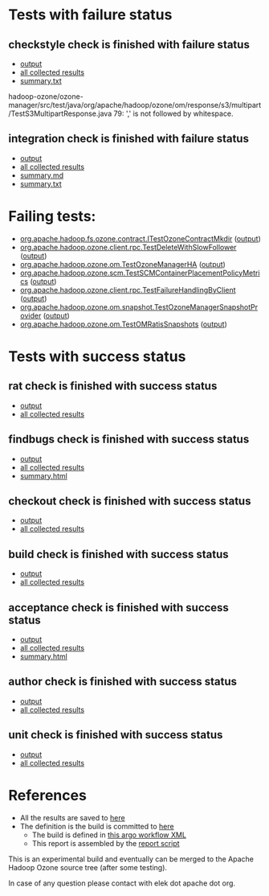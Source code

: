 # Tests with failure status

## checkstyle check is finished with failure status

   * [output](https://raw.githubusercontent.com/elek/ozone-ci-q4/master/pr/pr-hdds-2131-w2fms/checkstyle/output.log)
   * [all collected results](https://github.com/elek/ozone-ci-q4/tree/master/pr/pr-hdds-2131-w2fms/checkstyle)
   * [summary.txt](https://github.com/elek/ozone-ci-q4/tree/master/pr/pr-hdds-2131-w2fms/checkstyle/summary.txt)

hadoop-ozone/ozone-manager/src/test/java/org/apache/hadoop/ozone/om/response/s3/multipart/TestS3MultipartResponse.java
 79: &apos;,&apos; is not followed by whitespace.

## integration check is finished with failure status

   * [output](https://raw.githubusercontent.com/elek/ozone-ci-q4/master/pr/pr-hdds-2131-w2fms/integration/output.log)
   * [all collected results](https://github.com/elek/ozone-ci-q4/tree/master/pr/pr-hdds-2131-w2fms/integration)
   * [summary.md](https://github.com/elek/ozone-ci-q4/tree/master/pr/pr-hdds-2131-w2fms/integration/summary.md)
   * [summary.txt](https://github.com/elek/ozone-ci-q4/tree/master/pr/pr-hdds-2131-w2fms/integration/summary.txt)

# Failing tests: 

 * [org.apache.hadoop.fs.ozone.contract.ITestOzoneContractMkdir](hadoop-ozone/ozonefs/org.apache.hadoop.fs.ozone.contract.ITestOzoneContractMkdir.txt) ([output](hadoop-ozone/ozonefs/org.apache.hadoop.fs.ozone.contract.ITestOzoneContractMkdir-output.txt))
 * [org.apache.hadoop.ozone.client.rpc.TestDeleteWithSlowFollower](hadoop-ozone/integration-test/org.apache.hadoop.ozone.client.rpc.TestDeleteWithSlowFollower.txt) ([output](hadoop-ozone/integration-test/org.apache.hadoop.ozone.client.rpc.TestDeleteWithSlowFollower-output.txt))
 * [org.apache.hadoop.ozone.om.TestOzoneManagerHA](hadoop-ozone/integration-test/org.apache.hadoop.ozone.om.TestOzoneManagerHA.txt) ([output](hadoop-ozone/integration-test/org.apache.hadoop.ozone.om.TestOzoneManagerHA-output.txt))
 * [org.apache.hadoop.ozone.scm.TestSCMContainerPlacementPolicyMetrics](hadoop-ozone/integration-test/org.apache.hadoop.ozone.scm.TestSCMContainerPlacementPolicyMetrics.txt) ([output](hadoop-ozone/integration-test/org.apache.hadoop.ozone.scm.TestSCMContainerPlacementPolicyMetrics-output.txt))
 * [org.apache.hadoop.ozone.client.rpc.TestFailureHandlingByClient](hadoop-ozone/integration-test/org.apache.hadoop.ozone.client.rpc.TestFailureHandlingByClient.txt) ([output](hadoop-ozone/integration-test/org.apache.hadoop.ozone.client.rpc.TestFailureHandlingByClient-output.txt))
 * [org.apache.hadoop.ozone.om.snapshot.TestOzoneManagerSnapshotProvider](hadoop-ozone/integration-test/org.apache.hadoop.ozone.om.snapshot.TestOzoneManagerSnapshotProvider.txt) ([output](hadoop-ozone/integration-test/org.apache.hadoop.ozone.om.snapshot.TestOzoneManagerSnapshotProvider-output.txt))
 * [org.apache.hadoop.ozone.om.TestOMRatisSnapshots](hadoop-ozone/integration-test/org.apache.hadoop.ozone.om.TestOMRatisSnapshots.txt) ([output](hadoop-ozone/integration-test/org.apache.hadoop.ozone.om.TestOMRatisSnapshots-output.txt))


# Tests with success status

## rat check is finished with success status

   * [output](https://raw.githubusercontent.com/elek/ozone-ci-q4/master/pr/pr-hdds-2131-w2fms/rat/output.log)
   * [all collected results](https://github.com/elek/ozone-ci-q4/tree/master/pr/pr-hdds-2131-w2fms/rat)


## findbugs check is finished with success status

   * [output](https://raw.githubusercontent.com/elek/ozone-ci-q4/master/pr/pr-hdds-2131-w2fms/findbugs/output.log)
   * [all collected results](https://github.com/elek/ozone-ci-q4/tree/master/pr/pr-hdds-2131-w2fms/findbugs)
   * [summary.html](https://elek.github.io/ozone-ci-q4/pr/pr-hdds-2131-w2fms/findbugs/summary.html)


## checkout check is finished with success status

   * [output](https://raw.githubusercontent.com/elek/ozone-ci-q4/master/pr/pr-hdds-2131-w2fms/checkout/output.log)
   * [all collected results](https://github.com/elek/ozone-ci-q4/tree/master/pr/pr-hdds-2131-w2fms/checkout)


## build check is finished with success status

   * [output](https://raw.githubusercontent.com/elek/ozone-ci-q4/master/pr/pr-hdds-2131-w2fms/build/output.log)
   * [all collected results](https://github.com/elek/ozone-ci-q4/tree/master/pr/pr-hdds-2131-w2fms/build)


## acceptance check is finished with success status

   * [output](https://raw.githubusercontent.com/elek/ozone-ci-q4/master/pr/pr-hdds-2131-w2fms/acceptance/output.log)
   * [all collected results](https://github.com/elek/ozone-ci-q4/tree/master/pr/pr-hdds-2131-w2fms/acceptance)
   * [summary.html](https://elek.github.io/ozone-ci-q4/pr/pr-hdds-2131-w2fms/acceptance/summary.html)


## author check is finished with success status

   * [output](https://raw.githubusercontent.com/elek/ozone-ci-q4/master/pr/pr-hdds-2131-w2fms/author/output.log)
   * [all collected results](https://github.com/elek/ozone-ci-q4/tree/master/pr/pr-hdds-2131-w2fms/author)


## unit check is finished with success status

   * [output](https://raw.githubusercontent.com/elek/ozone-ci-q4/master/pr/pr-hdds-2131-w2fms/unit/output.log)
   * [all collected results](https://github.com/elek/ozone-ci-q4/tree/master/pr/pr-hdds-2131-w2fms/unit)




# References

 * All the results are saved to [here](https://github.com/elek/ozone-ci-q4/tree/master/pr/pr-hdds-2131-w2fms/)
 * The definition is the build is committed to [here](https://github.com/elek/argo-ozone)
    * The build is defined in [this argo workflow XML](https://github.com/elek/argo-ozone/blob/master/ozone-build.yaml)
    * This report is assembled by the [report script](https://github.com/elek/argo-ozone/blob/master/scripts/report.sh)

This is an experimental build and eventually can be merged to the Apache Hadoop Ozone source tree (after some testing).

In case of any question please contact with elek dot apache dot org.
